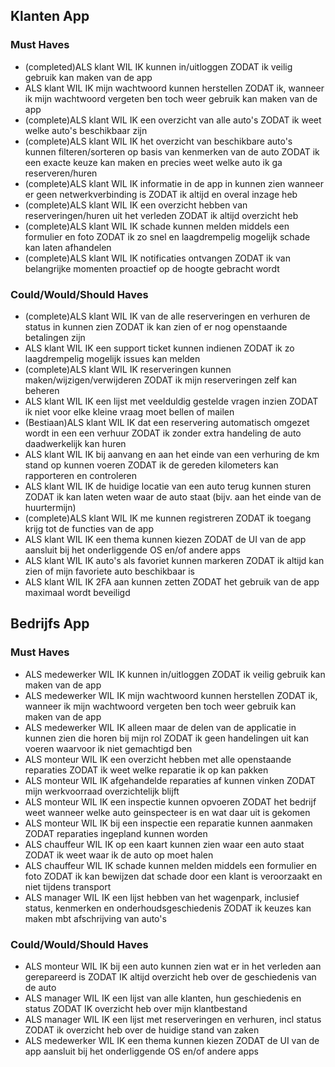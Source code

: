 ## Klanten App

### Must Haves

- (completed)ALS klant WIL IK kunnen in/uitloggen ZODAT ik veilig gebruik kan maken van de app
- ALS klant WIL IK mijn wachtwoord kunnen herstellen ZODAT ik, wanneer ik mijn wachtwoord vergeten ben toch weer gebruik kan maken van de app
- (complete)ALS klant WIL IK een overzicht van alle auto's ZODAT ik weet welke auto's beschikbaar zijn
- (complete)ALS klant WIL IK het overzicht van beschikbare auto's kunnen filteren/sorteren op basis van kenmerken van de auto ZODAT ik een exacte keuze kan maken en precies weet welke auto ik ga reserveren/huren
- (complete)ALS klant WIL IK informatie in de app in kunnen zien wanneer er geen netwerkverbinding is ZODAT ik altijd en overal inzage heb
- (complete)ALS klant WIL IK een overzicht hebben van reserveringen/huren uit het verleden ZODAT ik altijd overzicht heb
- (complete)ALS klant WIL IK schade kunnen melden middels een formulier en foto ZODAT ik zo snel en laagdrempelig mogelijk schade kan laten afhandelen
- (complete)ALS klant WIL IK notificaties ontvangen ZODAT ik van belangrijke momenten proactief op de hoogte gebracht wordt

### Could/Would/Should Haves

- (complete)ALS klant WIL IK van de alle reserveringen en verhuren de status in kunnen zien ZODAT ik kan zien of er nog openstaande betalingen zijn
- ALS klant WIL IK een support ticket kunnen indienen ZODAT ik zo laagdrempelig mogelijk issues kan melden
- (complete)ALS klant WIL IK reserveringen kunnen maken/wijzigen/verwijderen ZODAT ik mijn reserveringen zelf kan beheren
- ALS klant WIL IK een lijst met veelduldig gestelde vragen inzien ZODAT ik niet voor elke kleine vraag moet bellen of mailen
- (Bestiaan)ALS klant WIL IK dat een reservering automatisch omgezet wordt in een een verhuur ZODAT ik zonder extra handeling de auto daadwerkelijk kan huren
- ALS klant WIL IK bij aanvang en aan het einde van een verhuring de km stand op kunnen voeren ZODAT ik de gereden kilometers kan rapporteren en controleren
- ALS klant WIL IK de huidige locatie van een auto terug kunnen sturen ZODAT ik kan laten weten waar de auto staat (bijv. aan het einde van de huurtermijn)
- (complete)ALS klant WIL IK me kunnen registreren ZODAT ik toegang krijg tot de functies van de app
- ALS klant WIL IK een thema kunnen kiezen ZODAT de UI van de app aansluit bij het onderliggende OS en/of andere apps
- ALS klant WIL IK auto's als favoriet kunnen markeren ZODAT ik altijd kan zien of mijn favoriete auto beschikbaar is
- ALS klant WIL IK 2FA aan kunnen zetten ZODAT het gebruik van de app maximaal wordt beveiligd

## Bedrijfs App

### Must Haves
- ALS medewerker WIL IK kunnen in/uitloggen ZODAT ik veilig gebruik kan maken van de app
- ALS medewerker WIL IK mijn wachtwoord kunnen herstellen ZODAT ik, wanneer ik mijn wachtwoord vergeten ben toch weer gebruik kan maken van de app
- ALS medewerker WIL IK alleen maar de delen van de applicatie in kunnen zien die horen bij mijn rol ZODAT ik geen handelingen uit kan voeren waarvoor ik niet gemachtigd ben
- ALS monteur WIL IK een overzicht hebben met alle openstaande reparaties ZODAT ik weet welke reparatie ik op kan pakken
- ALS monteur WIL IK afgehandelde reparaties af kunnen vinken ZODAT mijn werkvoorraad overzichtelijk blijft
- ALS monteur WIL IK een inspectie kunnen opvoeren ZODAT het bedrijf weet wanneer welke auto geinspecteer is en wat daar uit is gekomen
- ALS monteur WIL IK bij een inspectie een reparatie kunnen aanmaken ZODAT reparaties ingepland kunnen worden
- ALS chauffeur WIL IK op een kaart kunnen zien waar een auto staat ZODAT ik weet waar ik de auto op moet halen
- ALS chauffeur WIL IK schade kunnen melden middels een formulier en foto ZODAT ik kan bewijzen dat schade door een klant is veroorzaakt en niet tijdens transport
- ALS manager WIL IK een lijst hebben van het wagenpark, inclusief status, kenmerken en onderhoudsgeschiedenis ZODAT ik keuzes kan maken mbt afschrijving van auto's

### Could/Would/Should Haves
- ALS monteur WIL IK bij een auto kunnen zien wat er in het verleden aan gerepareerd is ZODAT IK altijd overzicht heb over de geschiedenis van de auto
- ALS manager WIL IK een lijst van alle klanten, hun geschiedenis en status ZODAT IK overzicht heb over mijn klantbestand
- ALS manager WIL IK een lijst met reserveringen en verhuren, incl status ZODAT ik overzicht heb over de huidige stand van zaken
- ALS medewerker WIL IK een thema kunnen kiezen ZODAT de UI van de app aansluit bij het onderliggende OS en/of andere apps
